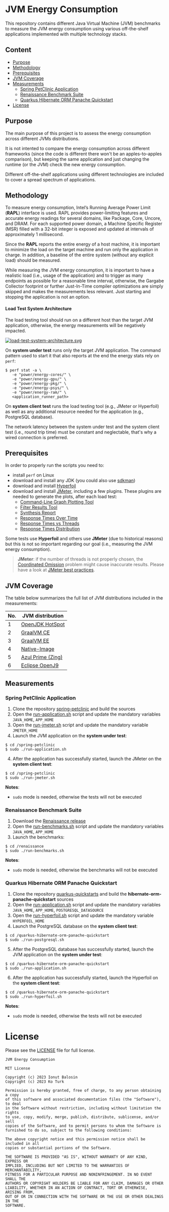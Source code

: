 # JVM Energy Consumption

This repository contains different Java Virtual Machine (JVM) benchmarks to measure the JVM energy consumption using various off-the-shelf applications implemented with multiple technology stacks.

## Content

- [Purpose](#purpose)
- [Methodology](#methodology)
- [Prerequisites](#prerequisites)
- [JVM Coverage](#jvm-coverage)
- [Measurements](#measurements)
  - [Spring PetClinic Application](#spring-petclinic-application)
  - [Renaissance Benchmark Suite](#renaissance-benchmark-suite)
  - [Quarkus Hibernate ORM Panache Quickstart](#quarkus-hibernate-orm-panache-quickstart)
- [License](#license)

## Purpose

The main purpose of this project is to assess the energy consumption across different JVMs distributions. 

It is not intented to compare the energy consumption across different frameworks (since the code is different there won't be an apples-to-apples comparison), but keeping the same application and just changing the runtime (or the JVM) check the new energy consumption.

Different off-the-shelf applications using different technologies are included to cover a spread spectrum of applications.

## Methodology

To measure energy consumption, Intel’s Running Average Power Limit (**RAPL**) interface is used. RAPL provides power-limiting features and accurate energy readings for several domains, like Package, Core, Uncore, and DRAM. For each supported power domain, a Machine Specific Register (MSR) filled with a 32-bit integer is exposed and updated at intervals of approximately 1 millisecond.

Since the **RAPL** reports the entire energy of a host machine, it is important to minimize the load on the target machine and run only the application in charge. In addition, a baseline of the entire system (without any explicit load) should be measured.

While measuring the JVM energy consumption, it is important to have a realistic load (i.e., usage of the application) and to trigger as many endpoints as possible for a reasonable time interval, otherwise, the Gargabe Collector footprint or further Just-In-Time compiler optimizations are simply skipped and makes the measurements less relevant. Just starting and stopping the application is not an option.

#### Load Test System Architecture

The load testing tool should run on a different host than the target JVM application, otherwise, the energy measurements will be negatively impacted.

[![load-test-system-architecture.svg](./docs/load-test-system-architecture.svg?raw=true)](./docs/load-test-system-architecture.svg?raw=true)

On **system under test** runs only the target JVM application. The command pattern used to start it that also reports at the end the energy stats rely on `perf`:

```
$ perf stat -a \
   -e "power/energy-cores/" \
   -e "power/energy-gpu/" \
   -e "power/energy-pkg/" \
   -e "power/energy-psys/" \
   -e "power/energy-ram/" \
   <application_runner_path>
```

On **system client test** runs the load testing tool (e.g., JMeter or Hyperfoil) as well as any additional resource needed for the application (e.g., PostgreSQL database).

The network latency between the system under test and the system client test (i.e., round trip time) must be constant and neglectable, that's why a wired connection is preferred.

## Prerequisites

In order to properly run the scripts you need to:
- install `perf` on Linux
- download and install any JDK (you could also use [sdkman](https://sdkman.io/install))
- download and install [Hyperfoil](https://hyperfoil.io)
- download and install [JMeter](https://jmeter.apache.org/download_jmeter.cgi), including a few plugins. These plugins are needed to generate the plots, after each load test:
    - [Command-Line Graph Plotting Tool](https://jmeter-plugins.org/wiki/JMeterPluginsCMD)
    - [Filter Results Tool](https://jmeter-plugins.org/wiki/FilterResultsTool)
    - [Synthesis Report](https://jmeter-plugins.org/wiki/SynthesisReport)
    - [Response Times Over Time](https://jmeter-plugins.org/wiki/ResponseTimesOverTime)
    - [Response Times vs Threads](https://jmeter-plugins.org/wiki/ResponseTimesVsThreads)
    - [Response Times Distribution](https://jmeter-plugins.org/wiki/RespTimesDistribution)

Some tests use **Hyperfoil** and others use **JMeter** (due to historical reasons) but this is not so important regarding our goal (i.e., measuring the JVM energy consumption).

> **JMeter**: if the number of threads is not properly chosen, the [Coordinated Omission](https://groups.google.com/g/mechanical-sympathy/c/icNZJejUHfE) problem might cause inaccurate results. Please have a look at [JMeter best practices](https://jmeter.apache.org/usermanual/best-practices.html).

## JVM Coverage

The table below summarizes the full list of JVM distributions included in the measurements:

No. | JVM distribution
-------------- |--------------------
1 | [OpenJDK HotSpot](https://projects.eclipse.org/projects/adoptium.temurin/downloads)
2 | [GraalVM CE](https://www.graalvm.org/downloads)
3 | [GraalVM EE](https://www.graalvm.org/downloads)
4 | [Native-Image](https://www.graalvm.org/22.0/reference-manual/native-image/)
5 | [Azul Prime (Zing)](https://www.azul.com/products/prime)
6 | [Eclipse OpenJ9](https://www.eclipse.org/openj9) 

## Measurements

### Spring PetClinic Application

1. Clone the repository [spring-petclinic](https://github.com/spring-projects/spring-petclinic) and build the sources
2. Open the [run-application.sh](./spring-petclinic/run-application.sh) script and update the mandatory variables `JAVA_HOME`, `APP_HOME`
2. Open the [run-jmeter.sh](./spring-petclinic/run-jmeter.sh) script and update the mandatory variable `JMETER_HOME`
3. Launch the JVM application on the **system under test**:

```
$ cd /spring-petclinic
$ sudo ./run-application.sh
```

4. After the application has successfully started, launch the JMeter on the **system client test**:

```
$ cd /spring-petclinic
$ sudo ./run-jmeter.sh
```

**Notes**:
- `sudo` mode is needed, otherwise the tests will not be executed

### Renaissance Benchmark Suite

1. Download the [Renaissance release](https://github.com/renaissance-benchmarks/renaissance/releases)
2. Open the [run-benchmarks.sh](./renaissance/run-benchmarks.sh) script and update the mandatory variables `JAVA_HOME`, `APP_HOME`
3. Launch the benchmarks:

```
$ cd /renaissance
$ sudo ./run-benchmarks.sh
```

**Notes**:
- `sudo` mode is needed, otherwise the benchmarks will not be executed

### Quarkus Hibernate ORM Panache Quickstart


1. Clone the repository [quarkus-quickstarts](https://github.com/quarkusio/quarkus-quickstarts) and build the **hibernate-orm-panache-quickstart** sources
2. Open the [run-application.sh](./quarkus-hibernate-orm-panache-quickstart/run-application.sh) script and update the mandatory variables `JAVA_HOME`, `APP_HOME`, `POSTGRESQL_DATASOURCE`
3. Open the [run-hyperfoil.sh](./quarkus-hibernate-orm-panache-quickstart/run-hyperfoil.sh) script and update the mandatory variable `HYPERFOIL_HOME`
4. Launch the PostgreSQL database on the **system client test**:

```
$ cd /quarkus-hibernate-orm-panache-quickstart
$ sudo ./run-postgresql.sh
```

5. After the PostgreSQL database has successfully started, launch the JVM application on the **system under test**:

```
$ cd /quarkus-hibernate-orm-panache-quickstart
$ sudo ./run-application.sh
```

6. After the application has successfully started, launch the Hyperfoil on the **system client test**:

```
$ cd /quarkus-hibernate-orm-panache-quickstart
$ sudo ./run-hyperfoil.sh
```

**Notes**:
- `sudo` mode is needed, otherwise the tests will not be executed


# License

Please see the [LICENSE](LICENSE) file for full license.

```
JVM Energy Consumption

MIT License

Copyright (c) 2023 Ionut Balosin
Copyright (c) 2023 Ko Turk

Permission is hereby granted, free of charge, to any person obtaining a copy
of this software and associated documentation files (the "Software"), to deal
in the Software without restriction, including without limitation the rights
to use, copy, modify, merge, publish, distribute, sublicense, and/or sell
copies of the Software, and to permit persons to whom the Software is
furnished to do so, subject to the following conditions:

The above copyright notice and this permission notice shall be included in all
copies or substantial portions of the Software.

THE SOFTWARE IS PROVIDED "AS IS", WITHOUT WARRANTY OF ANY KIND, EXPRESS OR
IMPLIED, INCLUDING BUT NOT LIMITED TO THE WARRANTIES OF MERCHANTABILITY,
FITNESS FOR A PARTICULAR PURPOSE AND NONINFRINGEMENT. IN NO EVENT SHALL THE
AUTHORS OR COPYRIGHT HOLDERS BE LIABLE FOR ANY CLAIM, DAMAGES OR OTHER
LIABILITY, WHETHER IN AN ACTION OF CONTRACT, TORT OR OTHERWISE, ARISING FROM,
OUT OF OR IN CONNECTION WITH THE SOFTWARE OR THE USE OR OTHER DEALINGS IN THE
SOFTWARE.
```